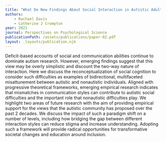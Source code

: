```yaml
---
title: "What Do New Findings About Social Interaction in Autistic Adults Mean for Neurodevelopmental Research?" 
authors:
    - Rachael Davis
    - Catherine J Crompton
year: 2021
journal: Perspectives on Psychological Science
publicationPath: /assets/publications/paper-02.pdf
layout: _layouts/publication.njk
---
```

Deficit-based accounts of social and communication abilities continue to
dominate autism research. However, emerging findings suggest that this view may
be overly simplistic and discount the two-way nature of interaction. Here we
discuss the reconceptualization of social cognition to consider such
difficulties as examples of bidirectional, multifaceted misattunement between
autistic and nonautistic individuals. Aligned with progressive theoretical
frameworks, emerging empirical research indicates that mismatches in
communication styles can contribute to autistic social difficulties and the
important role that nonautistic difficulties play. We highlight two areas of
future research with the aim of providing empirical support for the views that
the autistic community has proposed over the past 2 decades. We discuss the
impact of such a paradigm shift on a number of levels, including how bridging
the gap between different interaction styles can reduce stigma and increase
understanding. Adopting such a framework will provide radical opportunities for
transformative societal changes and education around inclusion.

